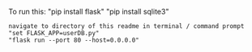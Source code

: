 To run this:
	"pip install flask"
	"pip install sqlite3"
	
	navigate to directory of this readme in terminal / command prompt
	"set FLASK_APP=userDB.py"
	"flask run --port 80 --host=0.0.0.0"
